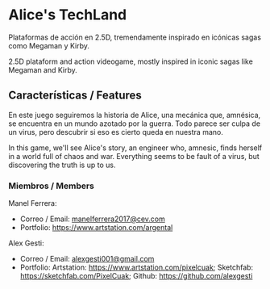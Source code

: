 # Alice's TechLand

Plataformas de acción en 2.5D, tremendamente inspirado en icónicas sagas como Megaman y Kirby.

2.5D plataform and action videogame, mostly inspired in iconic sagas like Megaman and Kirby.


## Características / Features

En este juego seguiremos la historia de Alice, una mecánica que, amnésica, se encuentra en un mundo azotado por la guerra. Todo parece ser culpa de un virus, pero descubrir si eso es cierto queda en nuestra mano.

In this game, we'll see Alice's story, an engineer who, amnesic, finds herself in a world full of chaos and war. Everything seems to be fault of a virus, but discovering the truth is up to us.

### Miembros / Members

Manel Ferrera:
+ Correo / Email: manelferrera2017@cev.com
+ Portfolio: https://www.artstation.com/argental

Alex Gesti:
+ Correo / Email: alexgesti001@gmail.com
+ Portfolio: Artstation: https://www.artstation.com/pixelcuak;
             Sketchfab: https://sketchfab.com/PixelCuak;
             Github: https://github.com/alexgesti
